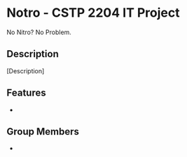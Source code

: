 # Notro - CSTP 2204 IT Project

No Nitro? No Problem.

## Description
[Description]

## Features
- 

## Group Members
- 

